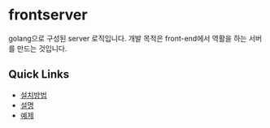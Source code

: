 # frontserver
golang으로 구성된 server 로직입니다. 
개발 목적은 front-end에서 역활을 하는 서버를 만드는 것입니다. 

## Quick Links
* [설치방법](https://github.com/woong20123/frontserver/wiki/FrontServer_Set_Project)
* [설명](https://github.com/woong20123/frontserver/wiki/FrontServer_doc) 
* [예제](https://github.com/woong20123/frontserver/wiki/FrontServer_tutorial)


